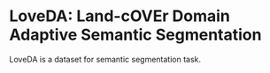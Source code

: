 #  LoveDA: Land-cOVEr Domain Adaptive Semantic Segmentation

LoveDA is a dataset for semantic segmentation task.
